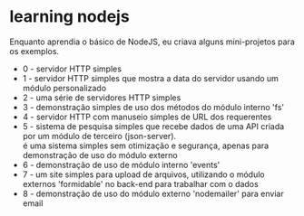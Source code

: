 # learning nodejs

Enquanto aprendia o básico de NodeJS, eu criava alguns mini-projetos para os exemplos.

* 0 - servidor HTTP simples  
* 1 - servidor HTTP simples que mostra a data do servidor usando um módulo personalizado  
* 2 - uma série de servidores HTTP simples  
* 3 - demonstração simples de uso dos métodos do módulo interno 'fs'  
* 4 - servidor HTTP com manuseio simples de URL dos requerentes  
* 5 - sistema de pesquisa simples que recebe dados de uma API criada por um módulo de terceiro (json-server).  
é uma sistema simples sem otimização e segurança, apenas para demonstração de uso do módulo externo 
* 6 - demonstração de uso de módulo interno 'events'
* 7 - um site simples para upload de arquivos, utilizando o módulo externos 'formidable' no back-end para trabalhar com o dados
* 8 - demonstração de uso do módulo externo 'nodemailer' para enviar email